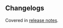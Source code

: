 ## Changelogs

Covered in [release notes](https://github.com/dooboolab-community/dooboo-ui/releases).